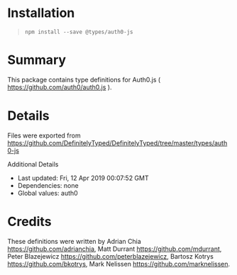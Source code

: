 # Installation
> `npm install --save @types/auth0-js`

# Summary
This package contains type definitions for Auth0.js ( https://github.com/auth0/auth0.js ).

# Details
Files were exported from https://github.com/DefinitelyTyped/DefinitelyTyped/tree/master/types/auth0-js

Additional Details
 * Last updated: Fri, 12 Apr 2019 00:07:52 GMT
 * Dependencies: none
 * Global values: auth0

# Credits
These definitions were written by Adrian Chia <https://github.com/adrianchia>, Matt Durrant <https://github.com/mdurrant>, Peter Blazejewicz <https://github.com/peterblazejewicz>, Bartosz Kotrys <https://github.com/bkotrys>, Mark Nelissen <https://github.com/marknelissen>.

